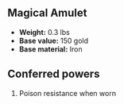 ## Magical Amulet

- **Weight:** 0.3 lbs
- **Base value:** 150 gold
- **Base material:** Iron

## Conferred powers

1. Poison resistance when worn

